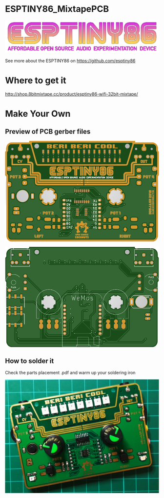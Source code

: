 # ESPTINY86_MixtapePCB

![](https://github.com/8BitMixtape/ESPTINY86_MixtapePCB/raw/master/images/ESPTINY_logo_trans.png)

See more about the ESPTINY86 on https://github.com/esptiny86

# Where to get it

http://shop.8bitmixtape.cc/product/esptiny86-wifi-32bit-mixtape/

# Make Your Own 

## Preview of PCB gerber files

![](https://github.com/8BitMixtape/ESPTINY86_MixtapePCB/raw/master/images/ESPTINY_Mixtape-PCB_front.png)

![](https://github.com/8BitMixtape/ESPTINY86_MixtapePCB/raw/master/images/ESPTINY_Mixtape-PCB_back.png)

## How to solder it

Check the parts placement .pdf and warm up your soldering iron

![](https://github.com/8BitMixtape/ESPTINY86_MixtapePCB/raw/master/images/ESPTINY86_v02_soldered.png)


